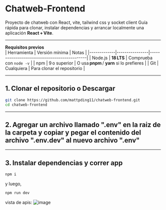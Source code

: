 # Chatweb-Frontend

Proyecto de chatweb con React, vite, tailwind css y socket client
Guía rápida para clonar, instalar dependencias y arrancar localmente una aplicación **React + Vite**.

---

**Requisitos previos**  
| Herramienta | Versión mínima | Notas                                        |
|-------------|----------------|----------------------------------------------|
| Node.js     | **18 LTS**     | Comprueba con `node -v`                      |
| npm         | 9 o superior   | O usa **pnpm** / **yarn** si lo prefieres    |
| Git         | Cualquiera     | Para clonar el repositorio                   |

---

## 1. Clonar el repositorio o Descargar

```bash
git clone https://github.com/mattpding11/chatweb-frontend.git
cd chatweb-frontend
```

---

## 2. Agregar un archivo llamado ".env" en la raiz de la carpeta y copiar y pegar el contenido del archivo ".env.dev" al nuevo archivo ".env"

---

## 3. Instalar dependencias y correr app
```bash
npm i
```
y luego,
```bash
npm run dev
```

vista de apis:
![image](https://github.com/user-attachments/assets/f38737e4-9dde-43ac-bb63-79f65e61be84)

